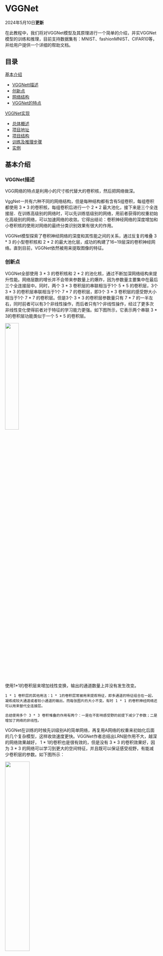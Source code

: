 # VGGNet
2024年5月10日**更新**

在此教程中，我们将对VGGNet模型及其原理进行一个简单的介绍，并实VGGNet模型的训练和推理，目前支持数据集有：MNIST、fashionMNIST、CIFAR10等，并给用户提供一个详细的帮助文档。

## 目录  

[基本介绍](#基本介绍)  
- [VGGNett描述](#VGGNet描述)
- [创新点](#创新点)
- [网络结构](#网络结构)
- [VGGNet的特点](#VGGNet的特点)

[VGGNet实现](#VGGNet实现)
- [总体概述](#总体概述)
- [项目地址](#项目地址)
- [项目结构](#项目结构)
- [训练及推理步骤](#训练及推理步骤)
- [实例](#实例)


## 基本介绍

### VGGNet描述

VGG网络的特点是利用小的尺寸核代替大的卷积核，然后把网络做深。

VggNet一共有六种不同的网络结构，但是每种结构都有含有5组卷积，每组卷积都使用 3 * 3 的卷积核，每组卷积后进行一个 2 * 2 最大池化，接下来是三个全连接层．在训练高级别的网络时，可以先训练低级别的网络，用前者获得的权重初始化高级别的网络，可以加速网络的收敛。它得出结论：卷积神经网络的深度增加和小卷积核的使用对网络的最终分类识别效果有很大的作用。

VGGNet模型探索了卷积神经网络的深度和其性能之间的关系，通过反复的堆叠 3 * 3 的小型卷积核和 2 * 2 的最大池化层，成功的构建了16~19层深的卷积神经网络。直到目前，VGGNet依然被用来提取图像的特征。

### 创新点

VGGNet全部使用 3 * 3 的卷积核和 2 * 2 的池化核，通过不断加深网络结构来提升性能。网络层数的增长并不会带来参数量上的爆炸，因为参数量主要集中在最后三个全连接层中。同时，两个 3 * 3 卷积层的串联相当于1个 5 * 5 的卷积层，3个 3 * 3 的卷积层串联相当于1个 7 * 7 的卷积层，即3个 3 * 3 卷积层的感受野大小相当于1个 7 * 7 的卷积层。但是3个 3 * 3 的卷积层参数量只有 7 * 7 的一半左右，同时前者可以有3个非线性操作，而后者只有1个非线性操作，经过了更多次非线性变化使得前者对于特征的学习能力更强。如下图所示，它表示两个串联 3 * 3的卷积层功能类似于一个 5 * 5 的卷积层。

<img src="https://hepucuncao.obs.cn-south-1.myhuaweicloud.com/VGGNet/photo1.png" width="30%">

使用1*1的卷积层来增加线性变换，输出的通道数量上并没有发生改变。

```
1 * 1 卷积层的其他用法：1 * 1的卷积层常被用来提炼特征，即多通道的特征组合在一起，凝练成较大通道或者较小通道的输出，而每张图片的大小不变。有时 1 * 1 的卷积神经网络还可以用来替代全连接层。

总结使用多个 3 * 3 卷积堆叠的作用有两个：一是在不影响感受野的前提下减少了参数；二是增加了网络的非线性。
```

VGGNet在训练的时候先训级别A的简单网络，再复用A网络的权重来初始化后面的几个复杂模型，这样收敛速度更快。VGGNet作者总结出LRN层作用不大，越深的网络效果越好， 1 * 1的卷积也是很有效的，但是没有 3 * 3 的卷积效果好，因为 3 * 3 的网络可以学习到更大的空间特征，并且既可以保证感受视野，有能减少卷积层的参数。如下图所示：

<img src="https://hepucuncao.obs.cn-south-1.myhuaweicloud.com/VGGNet/photo3.png" width="40%">

### 网络结构

 VGGNet的网络结构如下图所示。VGGNet包含很多级别的网络，深度从11层到19层不等，比较常用的是VGGNet-16和VGGNet-19。VGGNet把网络分成了5段，每段都把多个3*3的卷积网络串联在一起，每段卷积后面接一个最大池化层，最后面是3个全连接层和一个softmax层。

<img src="https://hepucuncao.obs.cn-south-1.myhuaweicloud.com/VGGNet/photo2.png" width="50%">

上图中的D和E即为常用的VGG-16和VGG-19，前者拥有13个核大小均为 3 * 3 的卷积层、5个最大池化层和3个全连接层，后者拥有16个核大小均为 3 * 3 的卷积层、5个最大池化层和3个全连接层。本文主要针对VGG16进行解读，可以看出VGG19只是多了3个卷积层而已，其它的和VGG-16没啥区别。

表中的卷积层(conv3-kernels，其中kernels代表卷积核的个数)全部都是大小为 3 * 3、步距为1、padding为1的卷积操作(经过卷积后不会改变特征矩阵的高和宽，但是深度改变，深度的大小等于卷积核的数量)。最大池化下采样层全部都是池化核大小为2、步距为2的池化操作(每次通过最大池化下采样后特征矩阵的高和宽都会缩减为原来的一半，但是深度不变)。VGG-16的结构图如下图：

<img src="https://hepucuncao.obs.cn-south-1.myhuaweicloud.com/VGGNet/photo4.png" width="40%">

由上图所示，VGG-16架构：13个卷积层+3个全连接层(共16层，不计入池化层和Softmax)，前5段卷积网络(标号1-5)，主要用于提取特征；最后一段是三个全连接网络(标号6-8)，主要用于分类。注意最后一个全连接层是没有激活函数的，因为它最后要使用Softmax函数对结果进行概率化。

### VGGNet的特点

**结构简洁**

VGGNet的结构十分简洁，由5个卷积层、3个全连接层和1个softmax层构成，层与层之间使用最大池化连接，隐藏层之间使用的激活函数全都是ReLU，并且网络的参数也是整齐划一的。

**使用小卷积核**

VGGNet使用含有多个小型的 3 * 3 卷积核的卷积层来代替AlexNet中的卷积核较大的卷积层，采用多个小型卷积核，既能减少参数的数量，又能增强网络的非线性映射从而提升网络的表达能力。

<img src="https://hepucuncao.obs.cn-south-1.myhuaweicloud.com/VGGNet/photo6.png" width="40%">


```
为什么可以增加网络的非线性?我们知道激活函数的作用就是给神经网络增加非线性因素，使其可以拟合任意的函数，每个卷积操作后都会通过ReLU激活，ReLU函数就是一个非线性函数。
```

**使用小滤波器**

与AlexNet相比，VGGNet在池化层全部采用的是 2 * 2 的小滤波器，stride为2

**通道数较多**

VGGNet的第一层有64个通道，后面的每一层都对通道进行了翻倍，最多达到了512个通道(64-128-256-512-512)。由于每个通道都代表着一个feature map，这样就使更多的信息可以被提取出来。

**图像预处理**

训练采用多尺度训练(Multi-scale)，将原始图像缩放到不同尺寸S，然后再随机裁切 224 * 224 的图片，并且对图片进行水平翻转和随机RGB色差调整，这样能增加很多数据量，对于防止模型过拟合有很不错的效果。
 
初始对原始图片进行裁剪时，原始图片的最小边不宜过小，否则裁剪到 224 * 224 的时候，就相当于几乎覆盖了整个图片，这样对原始图片进行不同的随机裁剪得到的图片就基本上没差别，就失去了增加数据集的意义。但同时也不宜过大，否则裁剪到的图片只含有目标的一小部分，也不是很好。

```
针对上述裁剪的问题，提出的训练图片预处理过程：
1.训练图片归一化，图像等轴重调(最短边为S)
等轴重调剪裁时的两种解决办法：
方法一：固定最小边的尺寸为256
方法二：随机从[256,512]的确定范围内进行抽样，这样原始图片尺寸不一，有利于训练，这个方法叫做尺度抖动，有利于训练集增强。 训练时运用大量的裁剪图片有利于提升识别精确率。
2.随机剪裁(每SGD一次)
3.随机水平翻转
4.RGB颜色偏移
```
**将全连接层转换为卷积层**

这个特征是体现在VGGNet的测试阶段。在进行网络测试时，将训练阶段的3个全连接层替换为3个卷积层，使测试得到的网络没有全连接的限制，能够接收任意宽和高的输入。如果后面3个层都是全连接层，那么在测试阶段就只能将测试的图像全部缩放到固定尺寸，这样就不便于多尺度测试工作的开展。

<img src="https://hepucuncao.obs.cn-south-1.myhuaweicloud.com/VGGNet/photo5.png" width="50%">

```
为什么这样替换之后就可以处理任意尺寸的输入图像了呢?

因为 1 * 1 卷积一个很重要的作用就是调整通道数。如果下一层输入的特征图需要控制通道数为N，那么设置N个1×1卷积核就可以完成通道数的调整。比如最后需要1000个神经元用于分出1000个类别，那就在最后一层的前面使用1000个 1 * 1 的卷积核，这样的到的结果就是(1, 1, 1000)正好可以匹配。
```

## VGGNet实现

### 总体概述

本项目旨在实现VGGNet模型，并且支持多种数据集，目前该模型可以支持单通道的数据集，如：MNIST、FashionMNIST等数据集，也可以支持多通道的数据集，如：CIFAR10、SVHN等数据集。模型最终将数据集分类为10种类别，可以根据需要增加分类数量。训练轮次默认为4轮，同样可以根据需要增加训练轮次。单通道数据集训练4~5轮就可以达到较高的精确度，而对于多通道数据，建议训练轮次在10轮以上，精确度才较为理想，可以达到90%以上。

<a name="项目地址"></a>
### 项目地址
- 模型仓库：[MindSpore/hepucuncao/VGGNet](https://xihe.mindspore.cn/projects/hepucuncao/VGGNet)

<a name="项目结构"></a>
### 项目结构

项目的目录分为两个部分：学习笔记README文档，以及ResNet模型的模型训练和推理代码放在train文件夹下。

```python
 ├── train    # 相关代码目录
 │  ├── train.py    # VGGNet模型训练代码
 │  └── test.py    # LeNet5模型推理代码
 └── README.md 
```

### 训练及推理步骤

- 1.首先运行train.py初始化VGGNet网络的各参数
- 2.同时train.py会接着进行模型训练，要加载的训练数据集和测试训练集可以自己选择，本项目可以使用的数据集来源于torchvision的datasets库。相关代码如下：

```

 #下载数据集
data_train = datasets.数据集名称(root="下载路径", transform=transform, train=True, download=True)
data_test = datasets.数据集名称(root="下载路径", transform=transform, train=False, download=True)

# 加载数据集
data_loader_train = DataLoader(dataset=data_train, batch_size=batch_size, shuffle=True)
data_loader_test = DataLoader(dataset=data_test, batch_size=batch_size, shuffle=True)

只需把数据集名称更换成你要使用的数据集(datasets中的数据集)，并修改下载数据集的位置(默认在根目录下，如果路径不存在会自动创建)即可，如果已经提前下载好了则不会下载，否则会自动下载数据集。

注意：程序要对数据进行变换，先对图像的尺寸进行修改为224*224，然后再转换成张量；如果是多通道数据集，要先将图像数据转换为灰度图像，其他步骤和单通道数据集相同。

```

同时，程序会将每一个训练轮次的训练过程中的损失值打印出来，每隔51个batch打印一次，损失值越接近0，则说明训练越成功。同时，每一轮训练结束后程序会打印出本轮测试的平均损失值和平均精度。特别地，该程序在训练完毕后会打印出训练总耗时，同时展示出训练损失值、训练精度和测试精度随着训练轮次增多而变化的曲线，在训练完毕后显示在屏幕上。

- 3.由于train.py代码会将精确度最高的模型权重保存下来，以便推理的时候直接使用最好的模型，因此运行train.py之前，需要设置好保存的路径，相关代码如下：

```

torch.save(net.state_dict(), '保存路径')

默认保存路径为根目录，可以根据需要自己修改路径，如果该文件路径不存在，程序会自动创建。

```

- 4.保存完毕后，我们可以运行test.py代码，同样需要加载数据集(和训练过程的数据相同)，步骤同2。同时，我们应将保存的最好模型权重文件加载进来，相关代码如下：

```

model.load_state_dict(torch.load("文件路径"))

文件路径为最好权重模型的路径，注意这里要写绝对路径，并且windows系统要求路径中的斜杠应为反斜杠。

```

另外，程序中创建了一个classes列表来获取分类结果，分类数量由列表中数据的数量来决定，可以根据需要来增减，相关代码如下：

```

classes=[
    "0",
    "1",
    ...
    "n-1",
]

要分成n个类别，就写0~n-1个数据项。

```

- 5.最后是推理步骤，程序会选取测试数据集的前n张图片进行推理，并打印出每张图片的预测类别和实际类别，若这两个数据相同则说明推理成功。同时，程序会将选取的图片显示在屏幕上，相关代码如下：

```

for i in range(n): #取前n张图片
    X,y=test_dataset[i][0],test_dataset[i][1]
    show(X).show()
    #把张量扩展为四维
    X=Variable(torch.unsqueeze(X, dim=0).float(),requires_grad=False).to(device)
    model.eval()  # 设置模型为评估模式
    with torch.no_grad():
        pred = model(X)
        predicted,actual=classes[torch.argmax(pred[0])],classes[y]
        print(f'predicted:"{predicted}",actual:"{actual}"')

推理图片的数量即n取多少可以自己修改，但是注意要把显示出来的图片手动关掉，程序才会打印出这张图片的预测类别和实际类别。

```

## 实例

这里我们以最经典的MNIST数据集为例：

运行train.py之前，要加载好要训练的数据集，如下图所示：

<img src="https://hepucuncao.obs.cn-south-1.myhuaweicloud.com/VGGNet/photo7.png" width="50%">

以及训练好的最好模型权重best_model.pth的保存路径：

<img src="https://hepucuncao.obs.cn-south-1.myhuaweicloud.com/VGGNet/photo8.png" width="50%">

这里我们设置训练轮次为4，由于没有提前下载好数据集，所以程序会自动下载在/data目录下，运行结果如下图所示：

<img src="https://hepucuncao.obs.cn-south-1.myhuaweicloud.com/VGGNet/photo9.jpg" width="50%">

最好的模型权重保存在设置好的路径中：

<img src="https://hepucuncao.obs.cn-south-1.myhuaweicloud.com/VGGNet/photo10.png" width="30%">

从下图最后一轮的损失值和精确度可以看出，训练的成果已经是非常准确的了，并且程序会打印出训练的总耗时，VGGNet模型由于网络模型计算步骤相较之前的卷积模型更复杂，所以在cpu上训练的时间会比较长，对cpu的占用也比较大。

<img src="https://hepucuncao.obs.cn-south-1.myhuaweicloud.com/VGGNet/photo11.jpg" width="40%">

特别地，程序会弹出一个图像，展示了训练损失值、训练精度和测试精度随着训练轮次增多而变化的曲线。由图可以看出训练过程中的损失值是存在波动的，但是训练和测试的精度一直呈上升的趋势，且在第二轮训练过后精确值就很接近于100%了。

<img src="https://hepucuncao.obs.cn-south-1.myhuaweicloud.com/VGGNet/photo12.jpg" width="40%">

最后我们运行test.py程序，首先要把train.py运行后保存好的best_model.pth文件加载进来，设置的参数如下图所示：

<img src="https://hepucuncao.obs.cn-south-1.myhuaweicloud.com/VGGNet/photo13.png" width="50%">

这里我们设置推理测试数据集中的前20张图片，每推理一张图片，都会弹出来显示在屏幕上，要手动把图片关闭才能打印出预测值和实际值：

<img src="https://hepucuncao.obs.cn-south-1.myhuaweicloud.com/VGGNet/photo14.jpg" width="40%">

由下图最终的运行结果我们可以看出，推理的结果是较为准确的，预测值和真实值都是相匹配的，大家可以增加推理图片的数量以测试模型的准确性。

<img src="https://hepucuncao.obs.cn-south-1.myhuaweicloud.com/VGGNet/photo15.png" width="50%">

其他数据集的训练和推理步骤和MNIST数据集大同小异，唯一不同的是多通道数据集的数据变换操作，需要先转换为灰度图像。
